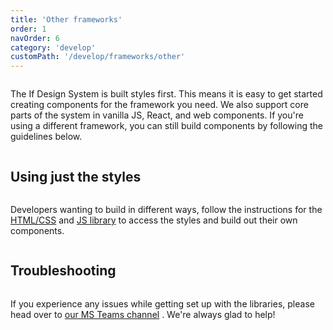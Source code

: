```yaml
---
title: 'Other frameworks'
order: 1
navOrder: 6
category: 'develop'
customPath: '/develop/frameworks/other'
---
```


<div class="if text layout columns left">

The If Design System is built styles first. This means it is easy to get started creating components for the framework
you need. We also support core parts of the system in vanilla JS, React, and web components. If you're using a different
framework, you can still build components by following the guidelines below.

</div>

## Using just the styles

<div class="if text layout columns left">

Developers wanting to build in different ways, follow the instructions for the [HTML/CSS](/develop/frameworks/html-css)
and [JS library](develop/frameworks/javascript) to access the styles and build out their own components.

</div>

## Troubleshooting

<div class="if text layout column left">

If you experience any issues while getting set up with the libraries, please head over
to [our MS Teams channel](https://teams.microsoft.com/l/team/19%3a5653139ad54d4f06b340907b42f35aeb%40thread.skype/conversations?groupId=5f5dd61d-c19e-437a-9f65-721db7ef30b7&tenantId=de7e7a67-ae61-49d2-97a7-526c910ad675)
. We're always glad to help!

</div>
